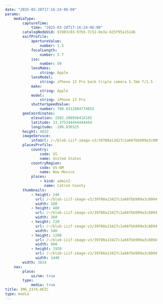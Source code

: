 ```yaml
---
date: "2025-03-28T17:16:24-06:00"
params:
    mediaType:
        captureTime:
            time: "2025-03-28T17:16:24-06:00"
        catalogNodeUid: 01983c83-97b5-7c52-8e3a-b25f95a15146
        exifProfile:
            apertureValue:
                number: 1.5
            focalLength:
                number: 5.7
            iso:
                number: 50
            lensMake:
                string: Apple
            lensModel:
                string: iPhone 13 Pro back triple camera 5.7mm f/1.5
            make:
                string: Apple
            model:
                string: iPhone 13 Pro
            shutterSpeedValue:
                number: 780.0312004774855
        geoCoordinates:
            elevation: 1582.206936416185
            latitude: 33.375344444444444
            longitude: -108.836525
        height: 4032
        imageService:
            infoUrl: /~/blob-iiif-image-v3/39708a13427c1a66fbb999a3c8094f164026bffcba675f12358fb9ce61d0cb20/info.json
        placesProfile:
            country:
                code: US
                name: United States
            countryRegion:
                code: US-NM
                name: New Mexico
            places:
                - kind: admin2
                  name: Catron County
        thumbnails:
            - height: 240
              url: /~/blob-iiif-image-v3/39708a13427c1a66fbb999a3c8094f164026bffcba675f12358fb9ce61d0cb20/full/180%2C240/0/default.jpg
              width: 180
            - height: 480
              url: /~/blob-iiif-image-v3/39708a13427c1a66fbb999a3c8094f164026bffcba675f12358fb9ce61d0cb20/full/360%2C480/0/default.jpg
              width: 360
            - height: 720
              url: /~/blob-iiif-image-v3/39708a13427c1a66fbb999a3c8094f164026bffcba675f12358fb9ce61d0cb20/full/540%2C720/0/default.jpg
              width: 540
            - height: 1280
              url: /~/blob-iiif-image-v3/39708a13427c1a66fbb999a3c8094f164026bffcba675f12358fb9ce61d0cb20/full/960%2C1280/0/default.jpg
              width: 960
            - height: 1920
              url: /~/blob-iiif-image-v3/39708a13427c1a66fbb999a3c8094f164026bffcba675f12358fb9ce61d0cb20/full/1440%2C1920/0/default.jpg
              width: 1440
        width: 3024
    nav:
        place:
            us/nm: true
        type:
            media: true
title: IMG_2374.HEIC
type: media
---
```

